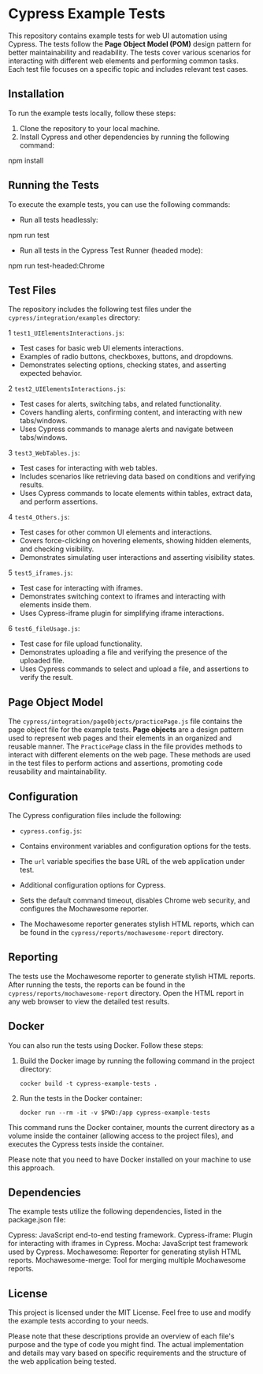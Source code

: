 # Cypress Example Tests

This repository contains example tests for web UI automation using Cypress. The tests follow the **Page Object Model (POM)** design pattern for better maintainability and readability. The tests cover various scenarios for interacting with different web elements and performing common tasks. Each test file focuses on a specific topic and includes relevant test cases.

## Installation

To run the example tests locally, follow these steps:

1. Clone the repository to your local machine.
2. Install Cypress and other dependencies by running the following command:

npm install


## Running the Tests

To execute the example tests, you can use the following commands:

- Run all tests headlessly:

npm run test

- Run all tests in the Cypress Test Runner (headed mode):

npm run test-headed:Chrome


## Test Files

The repository includes the following test files under the `cypress/integration/examples` directory:

1 `test1_UIElementsInteractions.js`:
- Test cases for basic web UI elements interactions.
- Examples of radio buttons, checkboxes, buttons, and dropdowns.
- Demonstrates selecting options, checking states, and asserting expected behavior.

2 `test2_UIElementsInteractions.js`:
- Test cases for alerts, switching tabs, and related functionality.
- Covers handling alerts, confirming content, and interacting with new tabs/windows.
- Uses Cypress commands to manage alerts and navigate between tabs/windows.

3 `test3_WebTables.js`:
- Test cases for interacting with web tables.
- Includes scenarios like retrieving data based on conditions and verifying results.
- Uses Cypress commands to locate elements within tables, extract data, and perform assertions.

4 `test4_Others.js`:
- Test cases for other common UI elements and interactions.
- Covers force-clicking on hovering elements, showing hidden elements, and checking visibility.
- Demonstrates simulating user interactions and asserting visibility states.

5 `test5_iframes.js`:
- Test case for interacting with iframes.
- Demonstrates switching context to iframes and interacting with elements inside them.
- Uses Cypress-iframe plugin for simplifying iframe interactions.

6 `test6_fileUsage.js`:
- Test case for file upload functionality.
- Demonstrates uploading a file and verifying the presence of the uploaded file.
- Uses Cypress commands to select and upload a file, and assertions to verify the result.

## Page Object Model

The `cypress/integration/pageObjects/practicePage.js` file contains the page object file for the example tests. **Page objects** are a design pattern used to represent web pages and their elements in an organized and reusable manner. The `PracticePage` class in the file provides methods to interact with different elements on the web page. These methods are used in the test files to perform actions and assertions, promoting code reusability and maintainability.

## Configuration

The Cypress configuration files include the following:

- `cypress.config.js`:

- Contains environment variables and configuration options for the tests.
- The `url` variable specifies the base URL of the web application under test.
- Additional configuration options for Cypress.
- Sets the default command timeout, disables Chrome web security, and configures the Mochawesome reporter.
- The Mochawesome reporter generates stylish HTML reports, which can be found in the `cypress/reports/mochawesome-report` directory.

## Reporting

The tests use the Mochawesome reporter to generate stylish HTML reports. After running the tests, the reports can be found in the `cypress/reports/mochawesome-report` directory. Open the HTML report in any web browser to view the detailed test results.

## Docker

You can also run the tests using Docker. Follow these steps:

1. Build the Docker image by running the following command in the project directory:

   ```shell
   cocker build -t cypress-example-tests .

2. Run the tests in the Docker container:
    ```shell
    docker run --rm -it -v $PWD:/app cypress-example-tests
This command runs the Docker container, mounts the current directory as a volume inside the container (allowing access to the project files), and executes the Cypress tests inside the container.

Please note that you need to have Docker installed on your machine to use this approach.

## Dependencies
The example tests utilize the following dependencies, listed in the package.json file:

Cypress: JavaScript end-to-end testing framework.
Cypress-iframe: Plugin for interacting with iframes in Cypress.
Mocha: JavaScript test framework used by Cypress.
Mochawesome: Reporter for generating stylish HTML reports.
Mochawesome-merge: Tool for merging multiple Mochawesome reports.


## License
This project is licensed under the MIT License. Feel free to use and modify the example tests according to your needs.

Please note that these descriptions provide an overview of each file's purpose and the type of code you might find. The actual implementation and details may vary based on specific requirements and the structure of the web application being tested.




